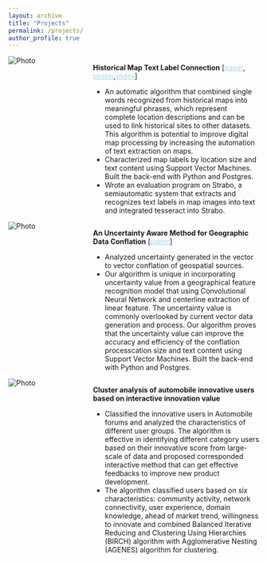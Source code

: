 ```yaml
---
layout: archive
title: "Projects"
permalink: /projects/
author_profile: true
---
```




<div class="parent" >
    <div class="left" style="float: left; width: 150px;margin-right: 20px;">
        <img src="https://haowenlin.github.io/files/src_pic.png" alt="Photo" > 
    </div>
    <div class="right" style="overflow: hidden;">
        <p>
        <b>Historical Map Text Label Connection</b> [<a href="https://haowenlin.github.io/files/src.pdf" style="color:#ADD8E6">paper</a>, <a href="https://haowenlin.github.io/files/src_poster.pdf" style="color:#ADD8E6">poster</a>,<a href="https://haowenlin.github.io/files/src_slides.pdf" style="color:#ADD8E6">slides</a>]
		<ul>
  			<li>An automatic algorithm that combined single words recognized from historical maps into meaningful phrases, which represent complete location descriptions and can be used to link historical sites to other datasets. This algorithm is potential to improve digital map processing by increasing the automation of text extraction on maps.</li>
  			<li>Characterized map labels by location size and text content using Support Vector Machines. Built the back-end with Python and Postgres.</li>
  			<li>Wrote an evaluation program on Strabo, a semi­automatic system that extracts and recognizes text labels in map images into text and integrated tesseract into Strabo.</li>
		</ul>
          </p>
    </div>
</div>



<div class="parent" link="blue">
    <div class="left" style="float: left; width: 150px;margin-right: 20px;">
        <img src="https://haowenlin.github.io/files/bigspatial_pic.jpeg" alt="Photo" > 
    </div>
    <div class="right" style="overflow: hidden;">
        <p>
        <b>An Uncertainty Aware Method for Geographic Data Conflation</b> [<a href="https://haowenlin.github.io/files/bigspatial.pdf" style="color:#ADD8E6">paper</a>]
		<ul>
  			<li>Analyzed uncertainty generated in the vector to vector conflation of geospatial sources. </li>
  			<li>Our algorithm is unique in incorporating uncertainty value from a geographical feature recognition model that using Convolutional Neural Network and centerline extraction of linear feature. The uncertainty value is commonly overlooked by current vector data generation and process. Our algorithm proves that the uncertainty value can improve the accuracy and efficiency of the conflation processcation size and text content using Support Vector Machines. Built the back-end with Python and Postgres.</li>
		</ul>
          </p>
    </div>
</div>



<div class="parent" link="blue">
    <div class="left" style="float: left; width: 150px;margin-right: 20px;">
        <img src="https://haowenlin.github.io/files/cluster_pic.jpeg" alt="Photo" > 
    </div>
    <div class="right" style="overflow: hidden;">
        <p>
        <b>Cluster analysis of automobile innovative users based on interactive innovation value</b> 
		<ul>
  			<li>Classified the innovative users in Automobile forums and analyzed the characteristics of different user groups. The algorithm is effective in identifying different category users based on their innovative score from large-scale of data and proposed corresponded interactive method that can get effective feedbacks to improve new product development.</li>
  			<li>The algorithm classified users based on six characteristics: community activity, network connectivity, user experience, domain knowledge, ahead of market trend, willingness to innovate and combined Balanced Iterative Reducing and Clustering Using Hierarchies (BIRCH) algorithm with Agglomerative Nesting (AGENES) algorithm for clustering. </li>
		</ul>
          </p>
    </div>
</div>




   





